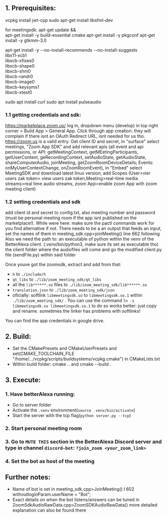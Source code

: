 ## 1. Prerequisites:

vcpkg install jwt-cpp
sudo apt-get install libsfml-dev

for meetingsdk:
apt-get update && \
apt-get install -y build-essential cmake
apt-get install -y pkgconf
apt-get install -y gtkmm-3.0

apt-get install -y --no-install-recommends --no-install-suggests \
    libx11-xcb1 \
    libxcb-xfixes0 \
    libxcb-shape0 \
    libxcb-shm0 \
    libxcb-randr0 \
    libxcb-image0 \
    libxcb-keysyms1 \
    libxcb-xtest0

sudo apt install curl
sudo apt install pulseaudio


### 1.1 getting credentials and sdk:
https://marketplace.zoom.us/ log in, dropdown menu (develop) in top right corner > Build App > General App. Click through app creation: they will complain if there isnt an OAuth Redirect URL, isnt needed for us tho. https://zoom.us is a valid entry. Get client ID and secret, in "surface" select meetings, "Zoom App SDK" and add relevant apis (all event and api permissions, or API: getMeetingContext, getMEetingParticipants, getUserContext, geRecordingContext, setAudioState, getAudioState, shareComputerAudio, joinMeeting, getZoomRoomDeviceDetails; Events: onMyUserContextChange, onZoomRoomEvent), in "Embed" select MeetingSDK and download latest linux version, add Scopes (User>vier users zak token> view users zak token,Meeting>real-time media streams>real time audio streams, zoom App>enable zoom App with zoom meeting client)

### 1.2 setting credentials and sdk
add client id and secret to config.txt, also meeting number and password (must be personal meeting room if the app isnt published on the marketplace!). While were here: make sure the pactl commands work for you find alternative if not. There needs to be a an output that feeds an input, set the names of them in meeting_sdk.cpp>joinMeeting() line 662 following
Also we need the path to:
	 an executable of python within the venv of the BetterAlexa client. (.venv/bin/python3, make sure its set as executable tho)
	 the client folder where the audiofiles will come and go
	 the modified client.py file (sendFile.py) within said folder

Once youve got the zoomsdk, extract and add from that:
 -  `h` to `./include/h`
 - `qt_libs` to `./lib/zoom_meeting_sdk/qt_libs`
 - all the `lib******.so` files to `./lib/zoom_meeting_sdk/lib******.so`
 - `translation.json` to `./lib/zoom_meeting_sdk/json`
 - oficially: softlink  `libmeetingsdk.so` to `libmeetingsdk.so.1` within `./lib/zoom_meeting_sdk/` . You can use the command `ln -s libmeetingsdk.so libmeetingsdk.so.1` to do so
   works better: just copy and rename. sometimes the linker has problems with softlinks!


You can find the app credentials in google drive.

## 2. Build:
- Set the CMakePresets and CMakeUserPresets and set(CMAKE_TOOLCHAIN_FILE "/home/.../vcpkg/scripts/buildsystems/vcpkg.cmake") in CMakeLists.txt
- Within build folder: cmake .. and cmake --build .

## 3. Execute:
###  1. Have betterAlexa running:
- Go to server folder
- Activate the `.venv` environment(`source .venv/bin/activate`)
- Start the server with the tcp flag(`python server.py --tcp`)
###  2. Start personal meeting room
###  3. Go to `MUTE THIS` section in the BetterAlexa Discord server and type in channel `discord-bot`: `?join_zoom <your_zoom_link>`
### 4. Set the bot as host of the meeting


## Further notes:
- Name of bot is set in meeting_sdk.cpp>JoinMeeting() l 602 withoutloginParam.userName = "Bot";
- Exact details on when the bot listens/answers can be tuned in ZoomSdkAudioRawData.cpp>ZoomSDKAudioRawData() more detailed explanation can also be found there
